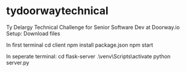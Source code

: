 # tydoorwaytechnical
Ty Delargy Technical Challenge for Senior Software Dev at Doorway.io
Setup:
  Download files
  
  In first terminal
    cd client
    npm install package.json
    npm start
  
  In seperate terminal:
    cd flask-server
    .\venv\Scripts\activate
    python server.py
